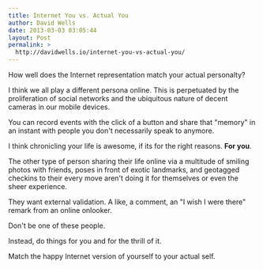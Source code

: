 ```yaml
---
title: Internet You vs. Actual You
author: David Wells
date: 2013-03-03 03:05:44
layout: Post
permalink: >
  http://davidwells.io/internet-you-vs-actual-you/
---
```


How well does the Internet representation match your actual personalty?

I think we all play a different persona online. This is perpetuated by the proliferation of social networks and the ubiquitous nature of decent cameras in our mobile devices.

You can record events with the click of a button and share that "memory" in an instant with people you don't necessarily speak to anymore.

I think chronicling your life is awesome, if its for the right reasons. **For you**.

The other type of person sharing their life online via a multitude of smiling photos with friends, poses in front of exotic landmarks, and geotagged checkins to their every move aren't doing it for themselves or even the sheer experience.

They want external validation. A like, a comment, an "I wish I were there" remark from an online onlooker.

Don't be one of these people.

Instead, do things for you and for the thrill of it.

Match the happy Internet version of yourself to your actual self.
